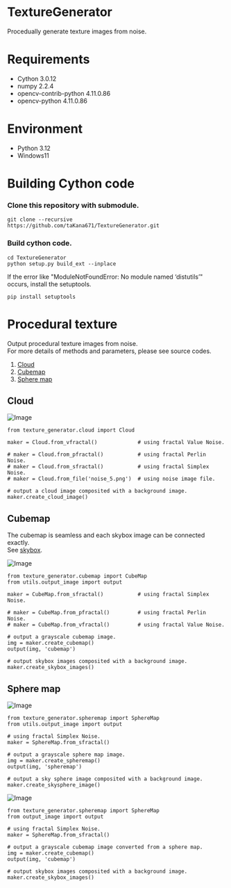 # TextureGenerator

Procedually generate texture images from noise.

# Requirements

* Cython 3.0.12
* numpy 2.2.4
* opencv-contrib-python 4.11.0.86
* opencv-python 4.11.0.86

# Environment

* Python 3.12
* Windows11

# Building Cython code

### Clone this repository with submodule.
```
git clone --recursive https://github.com/taKana671/TextureGenerator.git
```

### Build cython code.
```
cd TextureGenerator
python setup.py build_ext --inplace
```
If the error like "ModuleNotFoundError: No module named ‘distutils’" occurs, install the setuptools.
```
pip install setuptools
```

# Procedural texture
Output procedural texture images from noise.  
For more details of methods and parameters, please see source codes.

1. [Cloud](#cloud)
2. [Cubemap](#cubemap)
3. [Sphere map](#sphere-map)

## Cloud
![Image](https://github.com/user-attachments/assets/017ab598-c65c-4a76-9819-470cd78ca941)

```
from texture_generator.cloud import Cloud

maker = Cloud.from_vfractal()             # using fractal Value Noise.

# maker = Cloud.from_pfractal()           # using fractal Perlin Noise.
# maker = Cloud.from_sfractal()           # using fractal Simplex Noise.
# maker = Cloud.from_file('noise_5.png')  # using noise image file.

# output a cloud image composited with a background image. 
maker.create_cloud_image()
```


## Cubemap

The cubemap is seamless and each skybox image can be connected exactly.  
See [skybox](https://github.com/taKana671/skybox).

![Image](https://github.com/user-attachments/assets/a27a2d3c-4dcd-4275-b952-b5691695d0f2)

```
from texture_generator.cubemap import CubeMap
from utils.output_image import output

maker = CubeMap.from_sfractal()           # using fractal Simplex Noise.

# maker = CubeMap.from_pfractal()         # using fractal Perlin Noise.
# maker = CubeMap.from_vfractal()         # using fractal Value Noise.

# output a grayscale cubemap image.
img = maker.create_cubemap()
output(img, 'cubemap')

# output skybox images composited with a background image.
maker.create_skybox_images()
```

## Sphere map

![Image](https://github.com/user-attachments/assets/6de22ecc-8759-4fee-b9dc-5759e5c29729)

```
from texture_generator.spheremap import SphereMap
from utils.output_image import output

# using fractal Simplex Noise.
maker = SphereMap.from_sfractal()
 
# output a grayscale sphere map image.
img = maker.create_spheremap()
output(img, 'spheremap')

# output a sky sphere image composited with a background image.    
maker.create_skysphere_image()
```

![Image](https://github.com/user-attachments/assets/5dd59dc1-7c0b-45f4-a804-fccaa6cabe6d)

```
from texture_generator.spheremap import SphereMap
from output_image import output

# using fractal Simplex Noise.
maker = SphereMap.from_sfractal()

# output a grayscale cubemap image converted from a sphere map.
img = maker.create_cubemap()
output(img, 'cubemap')

# output skybox images composited with a background image.
maker.create_skybox_images()
```
